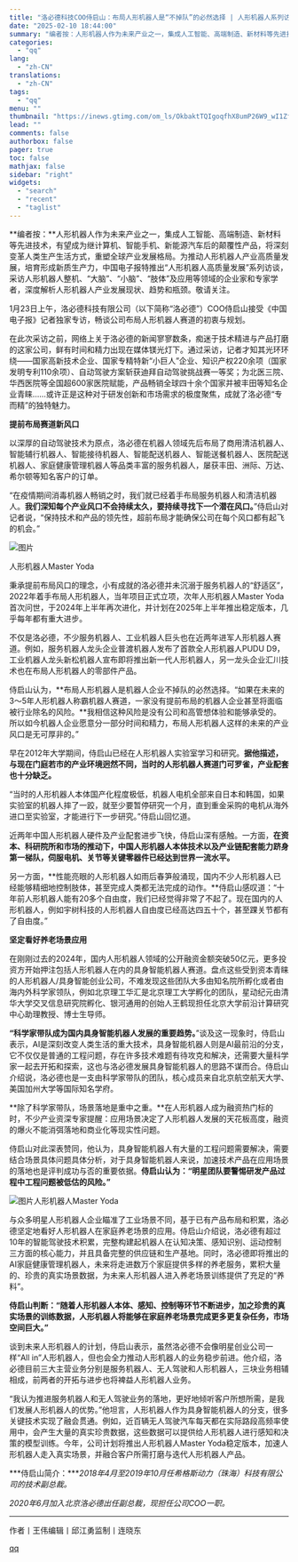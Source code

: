 ```yaml
---
title: "洛必德科技COO侍启山：布局人形机器人是“不掉队”的必然选择 | 人形机器人系列访谈"
date: "2025-02-10 18:44:00"
summary: "编者按：人形机器人作为未来产业之一，集成人工智能、高端制造、新材料等先进技术，有望成为继计算机、智能..."
categories:
  - "qq"
lang:
  - "zh-CN"
translations:
  - "zh-CN"
tags:
  - "qq"
menu: ""
thumbnail: "https://inews.gtimg.com/om_ls/OkbaktTQIgoqfhX8umP26W9_wI1ZfoYu5kp-3J4FB8bd4AA_640360/0"
lead: ""
comments: false
authorbox: false
pager: true
toc: false
mathjax: false
sidebar: "right"
widgets:
  - "search"
  - "recent"
  - "taglist"
---
```


**编者按：**人形机器人作为未来产业之一，集成人工智能、高端制造、新材料等先进技术，有望成为继计算机、智能手机、新能源汽车后的颠覆性产品，将深刻变革人类生产生活方式，重塑全球产业发展格局。为推动人形机器人产业高质量发展，培育形成新质生产力，中国电子报特推出“人形机器人高质量发展”系列访谈，采访人形机器人整机、“大脑”、“小脑”、“肢体”及应用等领域的企业家和专家学者，深度解析人形机器人产业发展现状、趋势和瓶颈。敬请关注。

1月23日上午，洛必德科技有限公司（以下简称“洛必德”）COO侍启山接受《中国电子报》记者独家专访，畅谈公司布局人形机器人赛道的初衷与规划。

在此次采访之前，网络上关于洛必德的新闻寥寥数条，痴迷于技术精进与产品打磨的这家公司，鲜有时间和精力出现在媒体镁光灯下。通过采访，记者才知其光环环绕——国家高新技术企业、国家专精特新“小巨人”企业、知识产权220余项（国家发明专利110余项）、自动驾驶方案斩获迪拜自动驾驶挑战赛一等奖；为北医三院、华西医院等全国超600家医院赋能，产品畅销全球四十余个国家并被丰田等知名企业青睐……或许正是这种对于研发创新和市场需求的极度聚焦，成就了洛必德“专而精”的独特魅力。

**提前布局赛道新风口**

以深厚的自动驾驶技术为原点，洛必德在机器人领域先后布局了商用清洁机器人、智能辅行机器人、智能接待机器人、智能配送机器人、智能送餐机器人、医院配送机器人、家庭健康管理机器人等品类丰富的服务机器人，屡获丰田、洲际、万达、希尔顿等知名客户的订单。

“在疫情期间消毒机器人畅销之时，我们就已经着手布局服务机器人和清洁机器人。**我们深知每个产业风口不会持续太久，要持续寻找下一个潜在风口。**”侍启山对记者说，“保持技术和产品的领先性，超前布局才能确保公司在每个风口都有起飞的机会。”

![图片](https://inews.gtimg.com/om_bt/OoyScFDD81ADIjBIg-RTBNjUJ8qMwQmnLIVqwC45p7HjIAA/641)

人形机器人Master Yoda

秉承提前布局风口的理念，小有成就的洛必德并未沉溺于服务机器人的“舒适区”，2022年着手布局人形机器人，当年项目正式立项，次年人形机器人Master Yoda首次问世，于2024年上半年再次进化，并计划在2025年上半年推出稳定版本，几乎每年都有重大进步。

不仅是洛必德，不少服务机器人、工业机器人巨头也在近两年进军人形机器人赛道。例如，服务机器人龙头企业普渡机器人发布了首款全人形机器人PUDU D9，工业机器人龙头新松机器人宣布即将推出新一代人形机器人，另一龙头企业汇川技术也在布局人形机器人的零部件产品。

侍启山认为，**布局人形机器人是机器人企业不掉队的必然选择。“如果在未来的3～5年人形机器人称霸机器人赛道，一家没有提前布局的机器人企业甚至将面临被行业除名的风险。**我相信这种风险是没有公司和高管想体验和能够承受的。所以如今机器人企业愿意分一部分时间和精力，布局人形机器人这样的未来的产业风口是无可厚非的。”

早在2012年大学期间，侍启山已经在人形机器人实验室学习和研究。**据他描述，与现在门庭若市的产业环境迥然不同，当时的人形机器人赛道门可罗雀，产业配套也十分缺乏。**

“当时的人形机器人本体国产化程度极低，机器人电机全部来自日本和韩国，如果实验室的机器人摔了一跤，就至少要暂停研究一个月，直到重金采购的电机从海外进口至实验室，才能进行下一步研究。”侍启山回忆道。

近两年中国人形机器人硬件及产业配套进步飞快，侍启山深有感触。一方面，**在资本、科研院所和市场的推动下，中国人形机器人本体技术以及产业链配套能力跻身第一梯队，伺服电机、关节等关键零器件已经达到世界一流水平。**

另一方面，**性能亮眼的人形机器人如雨后春笋般涌现，国内不少人形机器人已经能够精细地控制肢体，甚至完成人类都无法完成的动作。**侍启山感叹道：“十年前人形机器人能有20多个自由度，我们已经觉得非常了不起了。现在国内的人形机器人，例如宇树科技的人形机器人自由度已经高达四五十个，甚至踝关节都有了自由度。”

**坚定看好养老场景应用**

在刚刚过去的2024年，国内人形机器人领域的公开融资金额突破50亿元，更多投资方开始押注包括人形机器人在内的具身智能机器人赛道。盘点这些受到资本青睐的人形机器人/具身智能创业公司，不难发现这些团队大多由知名院所孵化或者由海内外科学家领队，例如北京理工华汇是北京理工大学孵化的团队，星动纪元由清华大学交叉信息研究院孵化、银河通用的创始人王鹤现担任北京大学前沿计算研究中心助理教授、博士生导师。

**“科学家带队成为国内具身智能机器人发展的重要趋势。**”谈及这一现象时，侍启山表示，AI是深刻改变人类生活的重大技术，具身智能机器人则是AI最前沿的分支，它不仅仅是普通的工程问题，存在许多技术难题有待攻克和解决，还需要大量科学家一起去开拓和探索，这也与洛必德发展具身智能机器人的思路不谋而合。侍启山介绍说，洛必德也是一支由科学家带队的团队，核心成员来自北京航空航天大学、美国加州大学等国际知名学府。

**除了科学家带队，场景落地是重中之重。**在人形机器人成为融资热门标的时，不少产业资深专家提醒：应用场景决定了人形机器人发展的天花板高度，融资的爆火不能消弭落地和商业化等现实性问题。

侍启山对此深表赞同，他认为，具身智能机器人有大量的工程问题需要解决，需要结合场景具体问题具体分析，对于具身智能机器人来说，加速技术产品在应用场景的落地也是评判成功与否的重要依据。**侍启山认为：“明星团队要警惕研发产品过程中工程问题被低估的风险。”**

![图片](https://inews.gtimg.com/om_bt/OdaDqJJWoysAsDmWlWWq_YQ3ClMC-RwBtDivK9kH3RscYAA/641)人形机器人Master Yoda

与众多明星人形机器人企业瞄准了工业场景不同，基于已有产品布局和积累，洛必德坚定地看好人形机器人在家庭养老场景的应用。侍启山介绍说，洛必德有超过10年的智能驾驶技术积累，完整构建起机器人在认知决策、感知识别、运动控制三方面的核心能力，并且具备完整的供应链和生产基地。同时，洛必德即将推出的AI家庭健康管理机器人，未来将走进数万个家庭提供多样的养老服务，累积大量的、珍贵的真实场景数据，为未来人形机器人进入养老场景训练提供了充足的“养料”。

**侍启山判断：“随着人形机器人本体、感知、控制等环节不断进步，加之珍贵的真实场景的训练数据，人形机器人将能够在家庭养老场景完成更多更复杂任务，市场空间巨大。”**

谈到未来人形机器人的计划，侍启山表示，虽然洛必德不会像明星创业公司一样“All in”人形机器人，但也会全力推动人形机器人的业务稳步前进。他介绍，洛必德目前三大主营业务分别是服务机器人、无人驾驶和人形机器人，三块业务相辅相成，前两者的开拓与进步也将裨益人形机器人业务。

“我认为推进服务机器人和无人驾驶业务的落地，更好地倾听客户所想所需，是我们发展人形机器人的优势。”他坦言，人形机器人作为具身智能机器人的分支，很多关键技术实现了融会贯通。例如，近百辆无人驾驶汽车每天都在实际路段高频率使用中，会产生大量的真实珍贵数据，这些数据可以提供给人形机器人进行感知和决策的模型训练。今年，公司计划将推出人形机器人Master Yoda稳定版本，加速人形机器人走入真实场景，并融合客户所需打磨与迭代人形机器人产品。

***侍启山简介：****2018年4月至2019年10月任希格斯动力（珠海）科技有限公司的技术副总裁。*

*2020年6月加入北京洛必德出任副总裁，现担任公司COO一职。*

---

作者丨王伟编辑丨邱江勇监制丨连晓东

[qq](https://new.qq.com/rain/a/20250210A078CF00)

